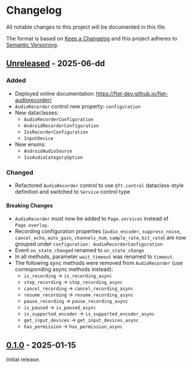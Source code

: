 # Changelog

All notable changes to this project will be documented in this file.

The format is based on [Keep a Changelog](http://keepachangelog.com/en/1.0.0/)
and this project adheres to [Semantic Versioning](http://semver.org/spec/v2.0.0.html).

## [Unreleased] - 2025-06-dd

### Added

- Deployed online documentation: https://flet-dev.github.io/flet-audiorecorder/
- `AudioRecorder` control new property: `configuration`
- New dataclasses:
    - `AudioRecorderConfiguration`
    - `AndroidRecorderConfiguration`
    - `IosRecorderConfiguration`
    - `InputDevice`
- New enums:
    - `AndroidAudioSource`
    - `IosAudioCategoryOption`

### Changed

- Refactored `AudioRecorder` control to use `@ft.control` dataclass-style definition and switched to `Service` control type

#### Breaking Changes

- `AudioRecorder` must now be added to `Page.services` instead of `Page.overlay`.
- Recording configuration properties (`audio_encoder`, `suppress_noise`, `cancel_echo`, `auto_gain`, `channels_num`, `sample_rate`, `bit_rate`) are now grouped under `configuration: AudioRecorderConfiguration`
- Event `on_state_changed` renamed to `on_state_change`
- In all methods, parameter `wait_timeout` was renamed to `timeout`.
- The following sync methods were removed from `AudioRecorder` (use corresponding async methods instead):
    - `is_recording` → `is_recording_async`
    - `stop_recording` → `stop_recording_async`
    - `cancel_recording` → `cancel_recording_async`
    - `resume_recording` → `resume_recording_async`
    - `pause_recording` → `pause_recording_async`
    - `is_paused` → `is_paused_async`
    - `is_supported_encoder` → `is_supported_encoder_async`
    - `get_input_devices` → `get_input_devices_async`
    - `has_permission` → `has_permission_async`

## [0.1.0] - 2025-01-15

Initial release.


[Unreleased]: https://github.com/flet-dev/flet-audio-recorder/compare/0.1.0...HEAD
[0.1.0]: https://github.com/flet-dev/flet-audio-recorder/releases/tag/0.1.0